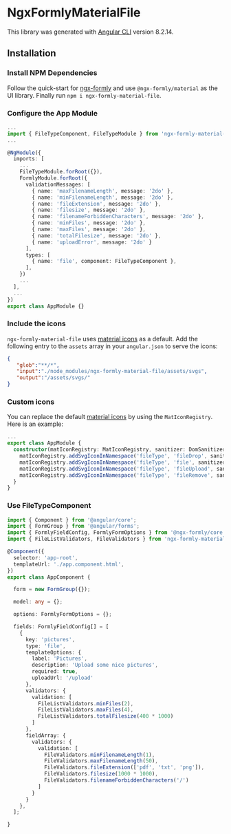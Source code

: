 # NgxFormlyMaterialFile

This library was generated with [Angular CLI](https://github.com/angular/angular-cli) version 8.2.14.

## Installation

### Install NPM Dependencies
Follow the quick-start for [ngx-formly](https://github.com/ngx-formly/ngx-formly#quick-start) and use `@ngx-formly/material` as the UI library. Finally run `npm i ngx-formly-material-file`.

### Configure the App Module
```typescript
...
import { FileTypeComponent, FileTypeModule } from 'ngx-formly-material-file';
...

@NgModule({
  imports: [
    ...
    FileTypeModule.forRoot({}),
    FormlyModule.forRoot({
      validationMessages: [
        { name: 'maxFilenameLength', message: '2do' },
        { name: 'minFilenameLength', message: '2do' },
        { name: 'fileExtension', message: '2do' },
        { name: 'filesize', message: '2do' },
        { name: 'filenameForbiddenCharacters', message: '2do' },
        { name: 'minFiles', message: '2do' },
        { name: 'maxFiles', message: '2do' },
        { name: 'totalFilesize', message: '2do' },
        { name: 'uploadError', message: '2do' }
      ],
      types: [
        { name: 'file', component: FileTypeComponent },
      ],
    })
    ...
  ],
  ...
})
export class AppModule {}
```
### Include the icons
`ngx-formly-material-file` uses [material icons](https://material.io/resources/icons/?style=baseline) as a default. Add the following entry to the `assets` array in your `angular.json` to serve the icons:
```json
{ 
   "glob":"**/*",
   "input":"./node_modules/ngx-formly-material-file/assets/svgs",
   "output":"/assets/svgs/"
}
```
### Custom icons
You can replace the default [material icons](https://material.io/resources/icons/?style=baseline) by using the `MatIconRegistry`. Here is an example:
```typescript
...
export class AppModule {
  constructor(matIconRegistry: MatIconRegistry, sanitizer: DomSanitizer) {
    matIconRegistry.addSvgIconInNamespace('fileType', 'fileDrop', sanitizer.bypassSecurityTrustResourceUrl('assets/svgs/solid/file-import.svg'));
    matIconRegistry.addSvgIconInNamespace('fileType', 'file', sanitizer.bypassSecurityTrustResourceUrl('assets/svgs/solid/file.svg'));
    matIconRegistry.addSvgIconInNamespace('fileType', 'fileUpload', sanitizer.bypassSecurityTrustResourceUrl('assets/svgs/solid/file-upload.svg'));
    matIconRegistry.addSvgIconInNamespace('fileType', 'fileRemove', sanitizer.bypassSecurityTrustResourceUrl('assets/svgs/solid/times.svg'));
  }
}
```
### Use FileTypeComponent
```typescript
import { Component } from '@angular/core';
import { FormGroup } from '@angular/forms';
import { FormlyFieldConfig, FormlyFormOptions } from '@ngx-formly/core';
import { FileListValidators, FileValidators } from 'ngx-formly-material-file';

@Component({
  selector: 'app-root',
  templateUrl: './app.component.html',
})
export class AppComponent {

  form = new FormGroup({});

  model: any = {};

  options: FormlyFormOptions = {};

  fields: FormlyFieldConfig[] = [
    {
      key: 'pictures',
      type: 'file',
      templateOptions: {
        label: 'Pictures',
        description: 'Upload some nice pictures',
        required: true,
        uploadUrl: '/upload'
      },
      validators: {
        validation: [
          FileListValidators.minFiles(2),
          FileListValidators.maxFiles(4),
          FileListValidators.totalFilesize(400 * 1000)
        ]
      },
      fieldArray: {
        validators: {
          validation: [
            FileValidators.minFilenameLength(1),
            FileValidators.maxFilenameLength(50),
            FileValidators.fileExtension(['pdf', 'txt', 'png']),
            FileValidators.filesize(1000 * 1000),
            FileValidators.filenameForbiddenCharacters('/')
          ]
        }
      }
    },
  ];

}

```
